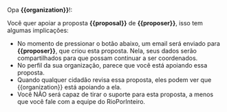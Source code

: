 Opa **{{organization}}**!:

Você quer apoiar a proposta **{{proposal}}** de **{{proposer}}**, isso tem algumas implicações:

* No momento de pressionar o botão abaixo, um email será enviado para **{{proposer}}**, que criou esta proposta. Nela, seus dados serão compartilhados para que possam continuar a ser coordenados.
* No perfil da sua organização, parece que você está apoiando essa proposta.
* Quando qualquer cidadão revisa essa proposta, eles podem ver que {{organization}} está apoiando a ela.
* Você NÃO será capaz de tirar o suporte para esta proposta, a menos que você fale com a equipe do RioPorInteiro.
